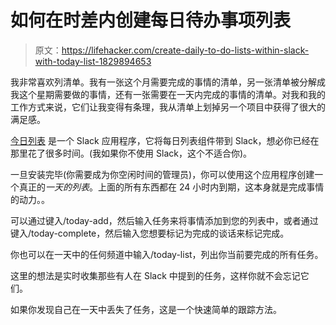 # 如何在时差内创建每日待办事项列表

> 原文：<https://lifehacker.com/create-daily-to-do-lists-within-slack-with-today-list-1829894653>

我非常喜欢列清单。我有一张这个月需要完成的事情的清单，另一张清单被分解成我这个星期需要做的事情，还有一张需要在一天内完成的事情的清单。对我和我的工作方式来说，它们让我变得有条理，我从清单上划掉另一个项目中获得了很大的满足感。



[今日列表](https://todaylist.carrd.co/) 是一个 Slack 应用程序，它将每日列表组件带到 Slack，想必你已经在那里花了很多时间。(我如果你不使用 Slack，这个不适合你)。

一旦安装完毕(你需要成为你空闲时间的管理员)，你可以使用这个应用程序创建一个真正的*一天的列表*。上面的所有东西都在 24 小时内到期，这本身就是完成事情的动力。。

可以通过键入/today-add，然后输入任务来将事情添加到您的列表中，或者通过键入/today-complete，然后输入您想要标记为完成的谈话来标记完成。

你也可以在一天中的任何频道中输入/today-list，列出你当前要完成的所有任务。

这里的想法是实时收集那些有人在 Slack 中提到的任务，这样你就不会忘记它们。

如果你发现自己在一天中丢失了任务，这是一个快速简单的跟踪方法。